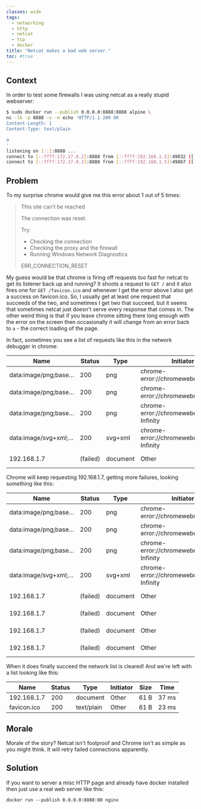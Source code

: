 ```yaml
---
classes: wide
tags:
  - networking
  - http
  - netcat
  - tcp
  - docker
title: "Netcat makes a bad web server."
toc: #true
---
```


## Context

In order to test some firewalls I was using netcat as a really stupid webserver:

```sh
$ sudo docker run --publish 0.0.0.0:8888:8888 alpine \
nc -lk -p 8888 -v -e echo 'HTTP/1.1 200 OK
Content-Length: 1
Content-Type: text/plain

a
'
listening on [::]:8888 ...
connect to [::ffff:172.17.0.2]:8888 from [::ffff:192.168.1.5]:49832 ([::ffff:192.168.1.5]:49832)
connect to [::ffff:172.17.0.2]:8888 from [::ffff:192.168.1.5]:49867 ([::ffff:192.168.1.5]:49867)
```

## Problem

To my surprise chrome would give me this error about 1 out of 5 times:

> This site can’t be reached
>
> The connection was reset.
>
> Try:
> * Checking the connection
> * Checking the proxy and the firewall
> * Running Windows Network Diagnostics
>
> ERR_CONNECTION_RESET

My guess would be that chrome is firing off requests too fast for netcat to get its listener back up
and running? It shoots a request to `GET /` and it also fires one for `GET /favicon.ico` and
whenever I get the error above I also get a success on favicon.ico. So, I usually get at least one
request that succeeds of the two, and sometimes I get two that succeed, but it seems that sometimes
netcat just doesn't serve every response that comes in. The other weird thing is that if you leave
chrome sitting there long enough with the error on the screen then occasionally it will change from
an error back to `a` - the correct loading of the page.

In fact, sometimes you see a list of requests like this in the network debugger in chrome:

| Name                 | Status   | Type     | Initiator                               | Size           | Time  |
|----------------------|----------|----------|-----------------------------------------|----------------|-------|
| data:image/png;base… | 200      | png      | chrome-error://chromewebdata/:5117      | (memory cache) | 0 ms  |
| data:image/png;base… | 200      | png      | chrome-error://chromewebdata/:5117      | (memory cache) | 0 ms  |
| data:image/png;base… | 200      | png      | chrome-error://chromewebdata/:-Infinity | (memory cache) | 0 ms  |
| data:image/svg+xml;… | 200      | svg+xml  | chrome-error://chromewebdata/:-Infinity | (memory cache) | 0 ms  |
| 192.168.1.7          | (failed) | document | Other                                   | 0 B            | 29 ms |

Chrome will keep requesting 192.168.1.7, getting more failures, looking something like this:

| Name                 | Status   | Type     | Initiator                               | Size           | Time  |
|----------------------|----------|----------|-----------------------------------------|----------------|-------|
| data:image/png;base… | 200      | png      | chrome-error://chromewebdata/:5117      | (memory cache) | 0 ms  |
| data:image/png;base… | 200      | png      | chrome-error://chromewebdata/:5117      | (memory cache) | 0 ms  |
| data:image/png;base… | 200      | png      | chrome-error://chromewebdata/:-Infinity | (memory cache) | 0 ms  |
| data:image/svg+xml;… | 200      | svg+xml  | chrome-error://chromewebdata/:-Infinity | (memory cache) | 0 ms  |
| 192.168.1.7          | (failed) | document | Other                                   | 0 B            | 29 ms |
| 192.168.1.7          | (failed) | document | Other                                   | 0 B            | 33 ms |
| 192.168.1.7          | (failed) | document | Other                                   | 0 B            | 25 ms |
| 192.168.1.7          | (failed) | document | Other                                   | 0 B            | 24 ms |

When it does finally succeed the network list is cleared! And we're left with a list looking like this:

| Name                 | Status   | Type     | Initiator                               | Size           | Time  |
|----------------------|----------|----------|-----------------------------------------|----------------|-------|
| 192.168.1.7          | 200      | document  |  Other                                 | 61 B           | 37 ms |
| favicon.ico          | 200      | text/plain | Other                                 | 61 B           | 23 ms |

## Morale

Morale of the story? Netcat isn't foolproof and Chrome isn't as simple as you might think. It will
retry failed connections apparently.

## Solution

If you want to server a misc HTTP page and already have docker installed then just use a real web
server like this:

`docker run --publish 0.0.0.0:8888:80 nginx`
